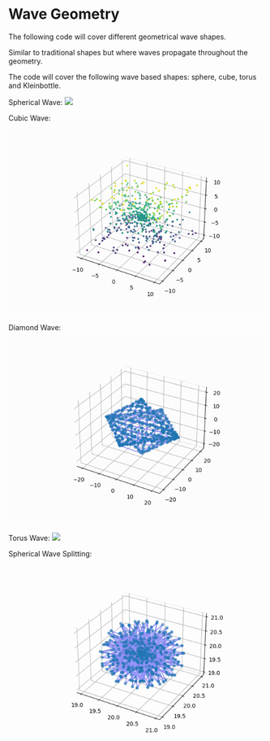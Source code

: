 # Wave Geometry

The following code will cover different geometrical wave shapes.

Similar to traditional shapes but where waves propagate throughout the geometry.

The code will cover the following wave based shapes: sphere, cube, torus and Kleinbottle.

Spherical Wave:
![](https://github.com/brinpat/Wave-Geometry/blob/main/sphere_wave.gif)

Cubic Wave:
![](https://github.com/brinpat/Wave-Geometry/blob/main/cubic_wave.gif)

Diamond Wave:
![](https://github.com/brinpat/Wave-Geometry/blob/main/diamond.gif)

Torus Wave:
![](https://github.com/brinpat/Wave-Geometry/blob/main/torus_wave.gif)

Spherical Wave Splitting:
![](https://github.com/brinpat/Wave-Geometry/blob/main/spherical.gif)
